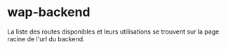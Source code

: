 # wap-backend

La liste des routes disponibles et leurs utilisations se trouvent sur la page racine de l'url du backend. 


